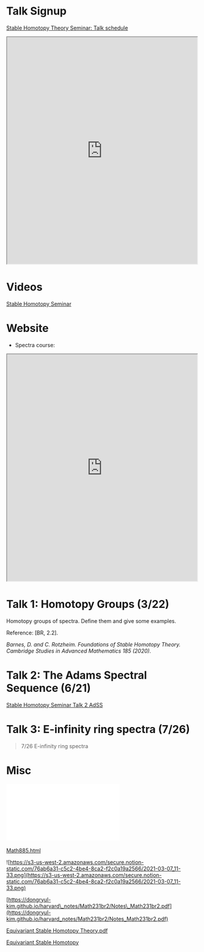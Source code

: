 # Talk Signup

[Stable Homotopy Theory Seminar: Talk schedule](https://docs.google.com/spreadsheets/d/12EPGmuyyhIWuT_mG3aGIOv9Bekxl96Y3gTmqZ7Iabqc/edit?usp=sharing&urp=gmail_link&gxids=7628)

<iframe width="100%" height="600px" src="https://docs.google.com/spreadsheets/d/12EPGmuyyhIWuT_mG3aGIOv9Bekxl96Y3gTmqZ7Iabqc/edit#gid=0"></iframe>

# Videos

[Stable Homotopy Seminar](https://www.youtube.com/playlist?list=PL2CKWJCxPcYB2YQ9qCmCIGV9b2azLEeOZ)

# Website

- Spectra course:
<iframe width="100%" height="600px" src="https://www.math.purdue.edu/~pvankoug/spectra/index.html"></iframe>

# Talk 1: Homotopy Groups (3/22)

Homotopy groups of spectra. Define them and give some examples.

Reference: \[BR, 2.2\].

*Barnes, D. and C. Rotzheim. Foundations of Stable Homotopy Theory. Cambridge Studies in Advanced Mathematics 185 (2020).*

# Talk 2: The Adams Spectral Sequence (6/21)

[Stable Homotopy Seminar Talk 2 AdSS](Stable%20Homotopy%20Seminar%20Talk%202%20AdSS.md)


# Talk 3: E-infinity ring spectra (7/26)

> 7/26 E-infinity ring spectra

# Misc

![Gregoric - SPECTRA ARE YOUR FRIENDS](../attachments/Spectra%20are%20your%20friends.pdf)

[Math885.html](https://s3-us-west-2.amazonaws.com/secure.notion-static.com/129b33fc-6e44-454f-ac0d-eccb71513a91/Math885.html)

![https://s3-us-west-2.amazonaws.com/secure.notion-static.com/76ab6a31-c5c2-4be4-8ca2-f2c0a19a2566/2021-03-07_11-33.png](https://s3-us-west-2.amazonaws.com/secure.notion-static.com/76ab6a31-c5c2-4be4-8ca2-f2c0a19a2566/2021-03-07_11-33.png)

[](https://dongryul-kim.github.io/harvard_notes/Math231br2/Notes_Math231br2.pdf)[https://dongryul-kim.github.io/harvard\_notes/Math231br2/Notes\_Math231br2.pdf](https://dongryul-kim.github.io/harvard_notes/Math231br2/Notes_Math231br2.pdf)

[Equivariant Stable Homotopy Theory.pdf](https://s3-us-west-2.amazonaws.com/secure.notion-static.com/7961199f-a599-48e8-93bf-20bb7af661d6/Equivariant_Stable_Homotopy_Theory.pdf)

[Equivariant Stable Homotopy](https://www.notion.so/Equivariant-Stable-Homotopy-6e2b4b09dc2b44c6902cdfaee4d21856)